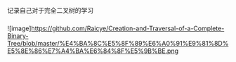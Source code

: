 记录自己对于完全二叉树的学习
###
![image]https://github.com/Raicye/Creation-and-Traversal-of-a-Complete-Binary-Tree/blob/master/%E4%BA%8C%E5%8F%89%E6%A0%91%E9%81%8D%E5%8E%86%E7%A4%BA%E6%84%8F%E5%9B%BE.png
